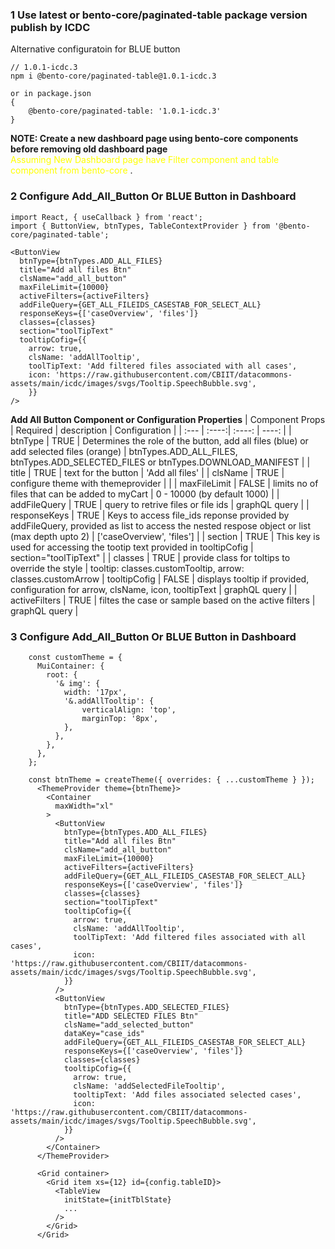 
### 1 Use latest or bento-core/paginated-table package version publish by ICDC
Alternative configuratoin for BLUE button
```
// 1.0.1-icdc.3
npm i @bento-core/paginated-table@1.0.1-icdc.3

or in package.json
{
    @bento-core/paginated-table: '1.0.1-icdc.3'
}
```
**NOTE: Create a new dashboard page using bento-core components before removing old dashboard page**
<br>
<span style="color:yellow">
Assuming New Dashboard page have Filter component and table component from bento-core
</span>.

### 2 Configure Add_All_Button Or BLUE Button in Dashboard

```
import React, { useCallback } from 'react';
import { ButtonView, btnTypes, TableContextProvider } from '@bento-core/paginated-table';

<ButtonView
  btnType={btnTypes.ADD_ALL_FILES}
  title="Add all files Btn"
  clsName="add_all_button"
  maxFileLimit={10000}
  activeFilters={activeFilters}
  addFileQuery={GET_ALL_FILEIDS_CASESTAB_FOR_SELECT_ALL}
  responseKeys={['caseOverview', 'files']}
  classes={classes}
  section="toolTipText"
  tooltipCofig={{
    arrow: true,
    clsName: 'addAllTooltip',
    toolTipText: 'Add filtered files associated with all cases',
    icon: 'https://raw.githubusercontent.com/CBIIT/datacommons-assets/main/icdc/images/svgs/Tooltip.SpeechBubble.svg',
    }}
/>
```

**Add All Button Component or Configuration Properties**
| Component Props | Required | description   | Configuration |
| :---        |    :----:|    :----:     |     ----: |
| btnType | TRUE | Determines the role of the button, add all files (blue) or add selected files (orange) | btnTypes.ADD_ALL_FILES, btnTypes.ADD_SELECTED_FILES or btnTypes.DOWNLOAD_MANIFEST |
| title | TRUE | text for the button | 'Add all files' |
| clsName | TRUE | configure theme with themeprovider | |
| maxFileLimit | FALSE | limits no of files that can be added to myCart | 0 - 10000 (by default 1000) |
| addFileQuery | TRUE | query to retrive files or file ids | graphQL query |
| responseKeys | TRUE | Keys to access file_ids reponse provided by addFileQuery, provided as list to access the nested respose object or list (max depth upto 2) | ['caseOverview', 'files'] |
| section | TRUE | This key is used for accessing the tootip text provided in tooltipCofig | section="toolTipText" |
| classes | TRUE | provide class for toltips to override the style |  tooltip: classes.customTooltip, arrow: classes.customArrow
| tooltipCofig | FALSE | displays tooltip if provided, configuration for arrow, clsName, icon, tooltipText | graphQL query |
| activeFilters | TRUE | filtes the case or sample based on the active filters | graphQL query |


### 3 Configure Add_All_Button Or BLUE Button in Dashboard

```
    const customTheme = {
      MuiContainer: {
        root: {
          '& img': {
            width: '17px',
            '&.addAllTooltip': {
                verticalAlign: 'top',
                marginTop: '8px',
            },
          },
        },
      },
    };

    const btnTheme = createTheme({ overrides: { ...customTheme } });
      <ThemeProvider theme={btnTheme}>
        <Container
          maxWidth="xl"
        >
          <ButtonView
            btnType={btnTypes.ADD_ALL_FILES}
            title="Add all files Btn"
            clsName="add_all_button"
            maxFileLimit={10000}
            activeFilters={activeFilters}
            addFileQuery={GET_ALL_FILEIDS_CASESTAB_FOR_SELECT_ALL}
            responseKeys={['caseOverview', 'files']}
            classes={classes}
            section="toolTipText"
            tooltipCofig={{
              arrow: true,
              clsName: 'addAllTooltip',
              toolTipText: 'Add filtered files associated with all cases',
              icon: 'https://raw.githubusercontent.com/CBIIT/datacommons-assets/main/icdc/images/svgs/Tooltip.SpeechBubble.svg',
            }}
          />
          <ButtonView
            btnType={btnTypes.ADD_SELECTED_FILES}
            title="ADD SELECTED FILES Btn"
            clsName="add_selected_button"
            dataKey="case_ids"
            addFileQuery={GET_ALL_FILEIDS_CASESTAB_FOR_SELECT_ALL}
            responseKeys={['caseOverview', 'files']}
            classes={classes}
            tooltipCofig={{
              arrow: true,
              clsName: 'addSelectedFileTooltip',
              tooltipText: 'Add files associated selected cases',
              icon: 'https://raw.githubusercontent.com/CBIIT/datacommons-assets/main/icdc/images/svgs/Tooltip.SpeechBubble.svg',
            }}
          />
        </Container>
      </ThemeProvider>

      <Grid container>
        <Grid item xs={12} id={config.tableID}>
          <TableView
            initState={initTblState}
            ...
          />
        </Grid>
      </Grid>
```